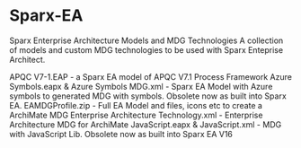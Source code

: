 # Sparx-EA
Sparx Enterprise Architecture Models and MDG Technologies
A collection of models and custom MDG technologies to be used with Sparx Enteprise Architect.

APQC V7-1.EAP - a Sparx EA model of APQC V7.1 Process Framework
Azure Symbols.eapx & Azure Symbols MDG.xml - Sparx EA Model with Azure symbols to generated MDG with symbols. Obsolete now as built into Sparx EA.
EAMDGProfile.zip - Full EA Model and files, icons etc to create a ArchiMate MDG
Enterprise Architecture Technology.xml - Enterprise Architecture MDG for ArchiMate 
JavaScript.eapx & JavaScript.xml - MDG with JavaScript Lib.  Obsolete now as built into Sparx EA V16
